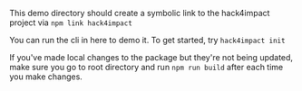 This demo directory should create a symbolic link to the hack4impact project via `npm link hack4impact`

You can run the cli in here to demo it.
To get started, try `hack4impact init`

If you've made local changes to the package but they're not being updated, make sure you go to root directory and run `npm run build` after each time you make changes.
